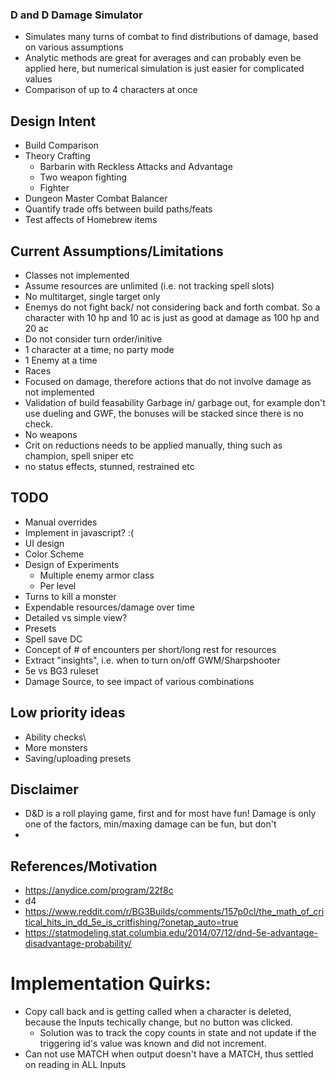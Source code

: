### D and D Damage Simulator

* Simulates many turns of combat to find distributions of damage, based on various assumptions
* Analytic methods are great for averages and can probably even be applied here, but numerical simulation is just easier for complicated values
* Comparison of up to 4 characters at once

## Design Intent ##

* Build Comparison
* Theory Crafting
    * Barbarin with Reckless Attacks and Advantage
    * Two weapon fighting
    * Fighter 
* Dungeon Master Combat Balancer
* Quantify trade offs between build paths/feats
* Test affects of Homebrew items

## Current Assumptions/Limitations ##
* Classes not implemented
* Assume resources are unlimited (i.e. not tracking spell slots)
* No multitarget, single target only
* Enemys do not fight back/ not considering back and forth combat. So a character with 10 hp and 10 ac is just as good at damage as 100 hp and 20 ac
* Do not consider turn order/initive
* 1 character at a time, no party mode
* 1 Enemy at a time
* Races
* Focused on damage, therefore actions that do not involve damage as not implemented
* Validation of build feasability Garbage in/ garbage out, for example don't use dueling and GWF, the bonuses will be stacked since there is no check. 
* No weapons
* Crit on reductions needs to be applied manually, thing such as champion, spell sniper etc
* no status effects, stunned, restrained etc

## TODO ##
* Manual overrides
* Implement in javascript? :(
* UI design
* Color Scheme
* Design of Experiments
    * Multiple enemy armor class
    * Per level
* Turns to kill a monster
* Expendable resources/damage over time
* Detailed vs simple view?
* Presets
* Spell save DC
* Concept of # of encounters per short/long rest for resources
* Extract "insights", i.e. when to turn on/off GWM/Sharpshooter
* 5e vs BG3 ruleset
* Damage Source, to see impact of various combinations


## Low priority ideas ##
* Ability checks\
* More monsters
* Saving/uploading presets

## Disclaimer ##
* D&D is a roll playing game, first and for most have fun! Damage is only one of the factors, min/maxing damage can be fun, but don't 
* 

## References/Motivation ##
* https://anydice.com/program/22f8c
* d4
* https://www.reddit.com/r/BG3Builds/comments/157p0cl/the_math_of_critical_hits_in_dd_5e_is_critfishing/?onetap_auto=true
* https://statmodeling.stat.columbia.edu/2014/07/12/dnd-5e-advantage-disadvantage-probability/

# Implementation Quirks:
* Copy call back and is getting called when a character is deleted, because the Inputs techically change, but no button was clicked. 
    * Solution was to track the copy counts in state and not update if the triggering id's value was known and did not increment.
* Can not use MATCH when output doesn't have a MATCH, thus settled on reading in ALL Inputs
